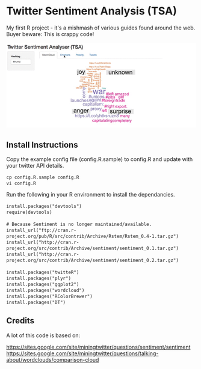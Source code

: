 # Twitter Sentiment Analysis (TSA)

My first R project - it's a mishmash of various guides found around the web. Buyer beware: This is crappy code!

![](tsa.gif "A quick view of TSA.")


## Install Instructions

Copy the example config file (config.R.sample) to config.R and update with your twitter API details.
    
    cp config.R.sample config.R
    vi config.R

Run the following in your R environment to install the dependancies.

    install.packages("devtools")
    require(devtools)
    
    # Because Sentiment is no longer maintained/available.
    install_url("ftp://cran.r-project.org/pub/R/src/contrib/Archive/Rstem/Rstem_0.4-1.tar.gz")
    install_url("http://cran.r-project.org/src/contrib/Archive/sentiment/sentiment_0.1.tar.gz")
    install_url("http://cran.r-project.org/src/contrib/Archive/sentiment/sentiment_0.2.tar.gz")
    
    install.packages("twitteR")
    install.packages("plyr")
    install.packages("ggplot2")
    install.packages("wordcloud")
    install.packages("RColorBrewer")
    install.packages("DT")

## Credits

A lot of this code is based on:

https://sites.google.com/site/miningtwitter/questions/sentiment/sentiment
https://sites.google.com/site/miningtwitter/questions/talking-about/wordclouds/comparison-cloud
